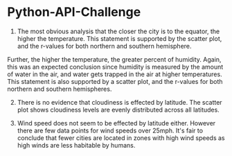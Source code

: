# Python-API-Challenge

1) The most obvious analysis that the closer the city is to the equator, the higher the temperature. This statement is supported by the scatter plot, and the r-values for both northern and southern hemisphere.


Further, the higher the temperature, the greater percent of humidity. Again, this was an expected conclusion since humidity is measured by the amount of water in the air, and water gets trapped in the air at higher temperatures. This statement is also supported by a scatter plot, and the r-values for both northern and southern hemispheres. 

2) There is no evidence that cloudiness is effected by latitude. The scatter plot shows cloudiness levels are evenly distributed across all latitudes.

3) Wind speed does not seem to be effected by latitude either. However there are few data points for wind speeds over 25mph. It's fair to conclude that fewer cities are located in zones with high wind speeds as high winds are less habitable by humans.
